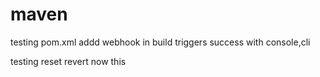 # maven
testing pom.xml
addd webhook in build triggers
success with console,cli 


testing reset
revert
now
this

